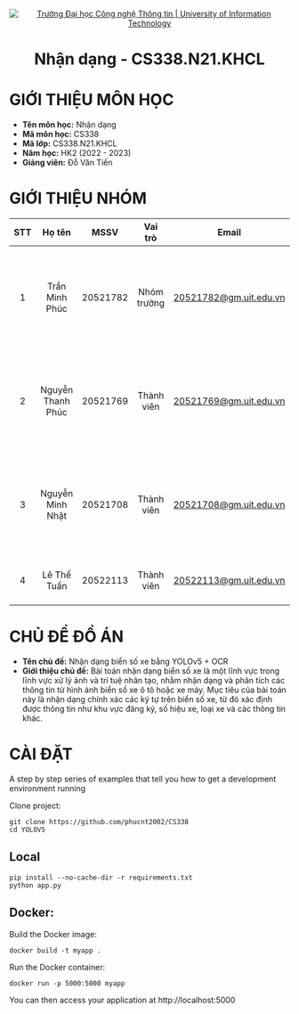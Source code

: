 <!-- Banner -->
<p align="center">
  <a href="https://www.uit.edu.vn/" title="Trường Đại học Công nghệ Thông tin" style="border: none;">
    <img src="https://i.imgur.com/WmMnSRt.png" alt="Trường Đại học Công nghệ Thông tin | University of Information Technology">
  </a>
</p>
<h1 align="center">Nhận dạng - CS338.N21.KHCL</h1>

# GIỚI THIỆU MÔN HỌC
- **Tên môn học:** Nhận dạng
- **Mã môn học:** CS338
- **Mã lớp:** CS338.N21.KHCL
- **Năm học:** HK2 (2022 - 2023)
- **Giảng viên:** Đỗ Văn Tiến
# GIỚI THIỆU NHÓM
| STT | Họ tên | MSSV | Vai trò | Email | Nhiệm vụ |
| :---: | :---: | :---: | :---: | :---: | :---: |
| 1 | Trần Minh Phúc | 20521782 | Nhóm trưởng | 20521782@gm.uit.edu.vn | Đánh giá mô hình, kết quả thực nghiệm, Deploy model lên web   |
| 2 | Nguyễn Thanh Phúc | 20521769 | Thành viên | 20521769@gm.uit.edu.vn | Xử lý model, Deploy model lên web, train model YOLOv5  |
| 3 | Nguyễn Minh Nhật | 20521708 | Thành viên | 20521708@gm.uit.edu.vn | Giới thiệu đồ án, thu thập data, lý thuyết + train model YOLOv5 |
| 4 | Lê Thế Tuấn | 20522113 | Thành viên | 20522113@gm.uit.edu.vn | Lý thuyết OCR, NCLQ  |
# CHỦ ĐỀ ĐỒ ÁN
- **Tên chủ đề:** Nhận dạng biển số xe bằng YOLOv5 + OCR
- **Giới thiệu chủ đề:** Bài toán nhận dạng biển số xe là một lĩnh vực trong lĩnh vực xử lý ảnh và trí tuệ nhân tạo, nhằm nhận dạng và phân tích các thông tin từ hình ảnh biển số xe ô tô hoặc xe máy.
Mục tiêu của bài toán này là nhận dạng chính xác các ký tự trên biển số xe, từ đó xác định được thông tin như khu vực đăng ký, số hiệu xe, loại xe và các thông tin khác.
# CÀI ĐẶT

A step by step series of examples that tell you how to get a development
environment running

Clone project:

    git clone https://github.com/phucnt2002/CS338
    cd YOLOV5
## Local
    pip install --no-cache-dir -r requirements.txt
    python app.py
## Docker:
Build the Docker image:

    docker build -t myapp .

Run the Docker container:

    docker run -p 5000:5000 myapp

You can then access your application at http://localhost:5000
